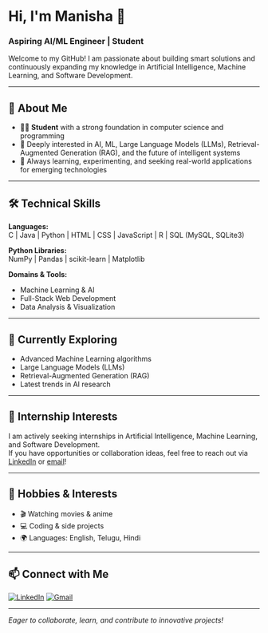 # Hi, I'm Manisha 👋

### Aspiring AI/ML Engineer | Student

Welcome to my GitHub! I am passionate about building smart solutions and continuously expanding my knowledge in Artificial Intelligence, Machine Learning, and Software Development.

---

## 🚀 About Me

- 👩‍🎓 **Student** with a strong foundation in computer science and programming
- 🤖 Deeply interested in AI, ML, Large Language Models (LLMs), Retrieval-Augmented Generation (RAG), and the future of intelligent systems
- 🧠 Always learning, experimenting, and seeking real-world applications for emerging technologies

---

## 🛠️ Technical Skills

**Languages:**  
C | Java | Python | HTML | CSS | JavaScript | R | SQL (MySQL, SQLite3)

**Python Libraries:**  
NumPy | Pandas | scikit-learn | Matplotlib

**Domains & Tools:**  
- Machine Learning & AI
- Full-Stack Web Development
- Data Analysis & Visualization

---

## 🌱 Currently Exploring

- Advanced Machine Learning algorithms
- Large Language Models (LLMs)
- Retrieval-Augmented Generation (RAG)
- Latest trends in AI research

---

## 💼 Internship Interests

I am actively seeking internships in Artificial Intelligence, Machine Learning, and Software Development.  
If you have opportunities or collaboration ideas, feel free to reach out via [LinkedIn](https://www.linkedin.com/in/manisha223685/) or [email](mailto:manishagangadevi1@gmail.com)!

---

## 🎯 Hobbies & Interests

- 🎬 Watching movies & anime
- 💻 Coding & side projects
- 🌍 Languages: English, Telugu, Hindi

---

## 📫 Connect with Me

[![LinkedIn](https://img.shields.io/badge/LinkedIn-blue?logo=linkedin)](https://www.linkedin.com/in/manisha223685/)
[![Gmail](https://img.shields.io/badge/Email-red?logo=gmail)](mailto:manishagangadevi1@gmail.com)

---

_Eager to collaborate, learn, and contribute to innovative projects!_
